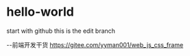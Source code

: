 # hello-world
start with github
this is the edit branch

--前端开发干货
https://gitee.com/yyman001/web_js_css_frame
